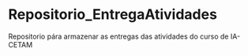 # Repositorio_EntregaAtividades
 Repositorio pára armazenar as entregas das atividades do curso de IA-CETAM
